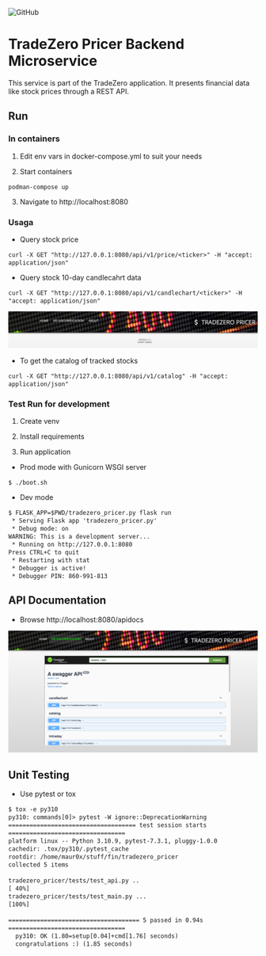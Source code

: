 ![GitHub](https://img.shields.io/github/license/mauroseb/tradezero-pricer)

# TradeZero Pricer Backend Microservice

This service is part of the TradeZero application.
It presents financial data like stock prices through a REST API.

## Run

### In containers

1. Edit env vars in docker-compose.yml to suit your needs

2. Start containers
```
podman-compose up
```
3. Navigate to http://localhost:8080

### Usaga

 * Query stock price
```
curl -X GET "http://127.0.0.1:8080/api/v1/price/<ticker>" -H "accept: application/json"
```

 * Query stock 10-day candlecahrt data
```
curl -X GET "http://127.0.0.1:8080/api/v1/candlechart/<ticker>" -H "accept: application/json"
```
![tradezero-pricer-1](images/tradezero-pricer-1.png)

 * To get the catalog of tracked stocks
```
curl -X GET "http://127.0.0.1:8080/api/v1/catalog" -H "accept: application/json"
```

### Test Run for development

1. Create venv

2. Install requirements

3. Run application

 - Prod mode with Gunicorn WSGI server
```
$ ./boot.sh
```
 - Dev mode
```
$ FLASK_APP=$PWD/tradezero_pricer.py flask run
 * Serving Flask app 'tradezero_pricer.py'
 * Debug mode: on
WARNING: This is a development server...
 * Running on http://127.0.0.1:8080
Press CTRL+C to quit
 * Restarting with stat
 * Debugger is active!
 * Debugger PIN: 860-991-813
```

## API Documentation

 - Browse http://localhost:8080/apidocs

![tradezero-pricer-2](images/tradezero-pricer-2.png)


## Unit Testing

 - Use pytest or tox


```
$ tox -e py310
py310: commands[0]> pytest -W ignore::DeprecationWarning
==================================== test session starts =================================
platform linux -- Python 3.10.9, pytest-7.3.1, pluggy-1.0.0
cachedir: .tox/py310/.pytest_cache
rootdir: /home/maur0x/stuff/fin/tradezero_pricer
collected 5 items

tradezero_pricer/tests/test_api.py ..                                                                                                              [ 40%]
tradezero_pricer/tests/test_main.py ...                                                                                                            [100%]

===================================== 5 passed in 0.94s =================================
  py310: OK (1.80=setup[0.04]+cmd[1.76] seconds)
  congratulations :) (1.85 seconds)

```
